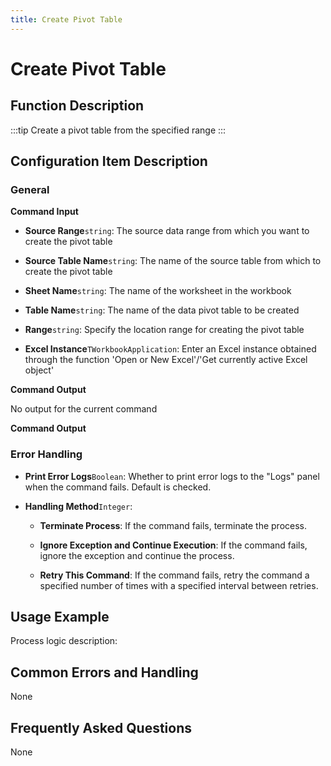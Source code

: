 ```yaml
---
title: Create Pivot Table
---
```


# Create Pivot Table

## Function Description

:::tip 
Create a pivot table from the specified range
:::

## Configuration Item Description

### General

**Command Input**

- **Source Range**`string`: The source data range from which you want to create the pivot table

- **Source Table Name**`string`: The name of the source table from which to create the pivot table

- **Sheet Name**`string`: The name of the worksheet in the workbook

- **Table Name**`string`: The name of the data pivot table to be created

- **Range**`string`: Specify the location range for creating the pivot table

- **Excel Instance**`TWorkbookApplication`: Enter an Excel instance obtained through the function 'Open or New Excel'/'Get currently active Excel object'


**Command Output**

No output for the current command


**Command Output**

### Error Handling

- **Print Error Logs**`Boolean`: Whether to print error logs to the "Logs" panel when the command fails. Default is checked. 

- **Handling Method**`Integer`:

    - **Terminate Process**: If the command fails, terminate the process.

    - **Ignore Exception and Continue Execution**: If the command fails, ignore the exception and continue the process.

    - **Retry This Command**: If the command fails, retry the command a specified number of times with a specified interval between retries.

## Usage Example

Process logic description:

## Common Errors and Handling

None

## Frequently Asked Questions

None

